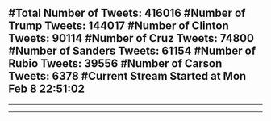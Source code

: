 #Total Number of Tweets: 416016 
#Number of Trump Tweets: 144017
#Number of Clinton Tweets: 90114
#Number of Cruz Tweets: 74800
#Number of Sanders Tweets: 61154
#Number of Rubio Tweets: 39556
#Number of Carson Tweets: 6378
#Current Stream Started at Mon Feb  8 22:51:02
---
---
---
